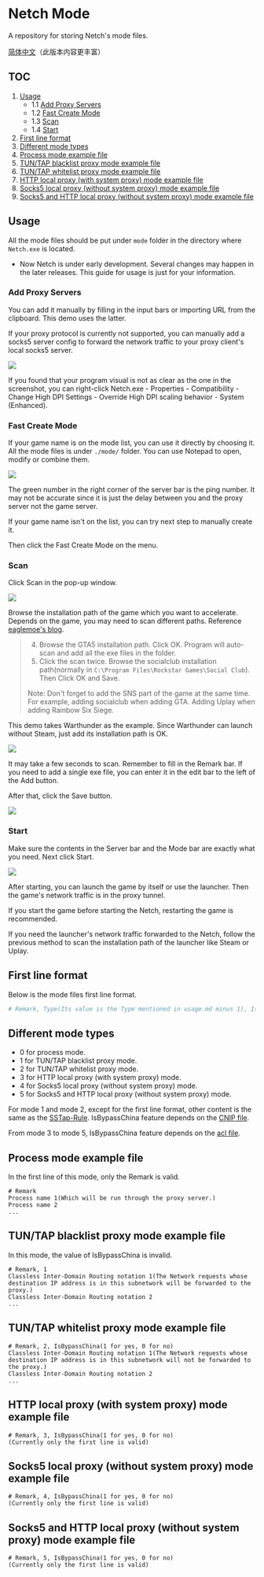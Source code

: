 # Netch Mode

A repository for storing Netch's mode files.

[简体中文](docs/README.zh-CN.md)（此版本内容更丰富）

## TOC

1. [Usage](#usage)
   - 1.1 [Add Proxy Servers](#add-proxy-servers)
   - 1.2 [Fast Create Mode](#fast-create-mode)
   - 1.3 [Scan](#scan)
   - 1.4 [Start](#start)
2. [First line format](#first-line-format)
3. [Different mode types](#different-mode-types)
4. [Process mode example file](#process-mode-example-file)
5. [TUN/TAP blacklist proxy mode example file](#tuntap-blacklist-proxy-mode-example-file)
6. [TUN/TAP whitelist proxy mode example file](#tuntap-whitelist-proxy-mode-example-file)
7. [HTTP local proxy (with system proxy) mode example file](#http-local-proxy-with-system-proxy-mode-example-file)
8. [Socks5 local proxy (without system proxy) mode example file](#socks5-local-proxy-without-system-proxy-mode-example-file)
9. [Socks5 and HTTP local proxy (without system proxy) mode example file](#socks5-and-http-local-proxy-without-system-proxy-mode-example-file)

## Usage

All the mode files should be put under `mode` folder in the directory where `Netch.exe` is located.

- Now Netch is under early development. Several changes may happen in the later releases. This guide for usage is just for your information.

### Add Proxy Servers

You can add it manually by filling in the input bars or importing URL from the clipboard. This demo uses the latter.

If your proxy protocol is currently not supported, you can manually add a socks5 server config to forward the network traffic to your proxy client's local socks5 server.

![](https://raw.githubusercontent.com/NetchX/Netch/master/docs/screenshots/Import_Servers_From_Clipboard.png)

If you found that your program visual is not as clear as the one in the screenshot, you can right-click Netch.exe - Properties - Compatibility - Change High DPI Settings - Override High DPI scaling behavior - System (Enhanced).

### Fast Create Mode

If your game name is on the mode list, you can use it directly by choosing it. All the mode files is under `./mode/` folder. You can use Notepad to open, modify or combine them.

![](https://raw.githubusercontent.com/NetchX/Netch/master/docs/screenshots/Fast_Create_Mode.png)

The green number in the right corner of the server bar is the ping number. It may not be accurate since it is just the delay between you and the proxy server not the game server.

If your game name isn't on the list, you can try next step to manually create it.

Then click the Fast Create Mode on the menu.

### Scan

Click Scan in the pop-up window.

![](https://raw.githubusercontent.com/NetchX/Netch/master/docs/screenshots/Scan.png)

Browse the installation path of the game which you want to accelerate. Depends on the game, you may need to scan different paths. Reference [eaglemoe's blog](https://www.eaglemoe.com/archives/142).

>4. Browse the GTA5 installation path. Click OK. Program will auto-scan and add all the exe files in the folder.
>5. Click the scan twice. Browse the socialclub installation path(normally in `C:\Program Files\Rockstar Games\Social Club`). Then Click OK and Save.
>
>Note: Don't forget to add the SNS part of the game at the same time. For example, adding socialclub when adding GTA. Adding Uplay when adding Rainbow Six Siege.

This demo takes Warthunder as the example. Since Warthunder can launch without Steam, just add its installation path is OK.

![](https://raw.githubusercontent.com/NetchX/Netch/master/docs/screenshots/Browse_For_Folder_en.png)

It may take a few seconds to scan. Remember to fill in the Remark bar. If you need to add a single exe file, you can enter it in the edit bar to the left of the Add button.

After that, click the Save button.

![](https://raw.githubusercontent.com/NetchX/Netch/master/docs/screenshots/Save_the_mode.png)

### Start

Make sure the contents in the Server bar and the Mode bar are exactly what you need. Next click Start.

![](https://raw.githubusercontent.com/NetchX/Netch/master/docs/screenshots/Start.png)

After starting, you can launch the game by itself or use the launcher. Then the game's network traffic is in the proxy tunnel.

If you start the game before starting the Netch, restarting the game is recommended.

If you need the launcher's network traffic forwarded to the Netch, follow the previous method to scan the installation path of the launcher like Steam or Uplay.

## First line format

Below is the mode files first line format.

```Python
# Remark, Type(Its value is the Type mentioned in usage.md minus 1), IsBypassChina(1 for yes, 0 for no)
```

## Different mode types

- 0 for process mode.
- 1 for TUN/TAP blacklist proxy mode.
- 2 for TUN/TAP whitelist proxy mode.
- 3 for HTTP local proxy (with system proxy) mode.
- 4 for Socks5 local proxy (without system proxy) mode.
- 5 for Socks5 and HTTP local proxy (without system proxy) mode.

For mode 1 and mode 2, except for the first line format, other content is the same as the [SSTap-Rule](https://github.com/FQrabbit/SSTap-Rule). IsBypassChina feature depends on the [CNIP file](https://github.com/NetchX/Netch/blob/master/Netch/Resources/CNIP).

From mode 3 to mode 5, IsBypassChina feature depends on the [acl file](https://github.com/NetchX/Netch/blob/master/binaries/default.acl).

## Process mode example file

In the first line of this mode, only the Remark is valid.

```
# Remark
Process name 1(Which will be run through the proxy server.)
Process name 2
...
```

## TUN/TAP blacklist proxy mode example file

In this mode, the value of IsBypassChina is invalid.

```
# Remark, 1
Classless Inter-Domain Routing notation 1(The Network requests whose destination IP address is in this subnetwork will be forwarded to the proxy.)
Classless Inter-Domain Routing notation 2
...
```

## TUN/TAP whitelist proxy mode example file

```
# Remark, 2, IsBypassChina(1 for yes, 0 for no)
Classless Inter-Domain Routing notation 1(The Network requests whose destination IP address is in this subnetwork will not be forwarded to the proxy.)
Classless Inter-Domain Routing notation 2
...
```

## HTTP local proxy (with system proxy) mode example file

```
# Remark, 3, IsBypassChina(1 for yes, 0 for no)
(Currently only the first line is valid)
```

## Socks5 local proxy (without system proxy) mode example file

```
# Remark, 4, IsBypassChina(1 for yes, 0 for no)
(Currently only the first line is valid)
```

## Socks5 and HTTP local proxy (without system proxy) mode example file

```
# Remark, 5, IsBypassChina(1 for yes, 0 for no)
(Currently only the first line is valid)
```
